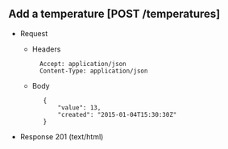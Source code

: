 ## Add a temperature [POST /temperatures]

+ Request

    + Headers

            Accept: application/json
            Content-Type: application/json

    + Body

             {
                 "value": 13,
                 "created": "2015-01-04T15:30:30Z"
             }

+ Response 201 (text/html)
